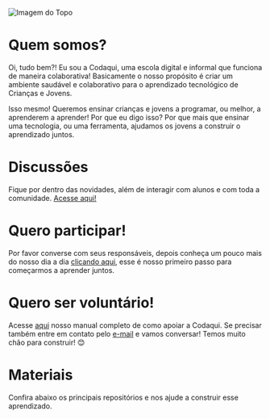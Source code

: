 ![Imagem do Topo](https://github.com/codaqui/institucional/blob/main/images/header.png)

# Quem somos?

Oi, tudo bem?! Eu sou a Codaqui, uma escola digital e informal que funciona de maneira colaborativa! Basicamente o nosso propósito é criar um ambiente saudável e colaborativo para o aprendizado tecnológico de Crianças e Jovens. 

Isso mesmo! Queremos ensinar crianças e jovens a programar, ou melhor, a aprenderem a aprender! Por que eu digo isso? Por que mais que ensinar uma tecnologia, ou uma ferramenta, ajudamos os jovens a construir o aprendizado juntos.

# Discussões

Fique por dentro das novidades, além de interagir com alunos e com toda a comunidade. [Acesse aqui!](https://github.com/orgs/codaqui/discussions/43)

# Quero participar!

Por favor converse com seus responsáveis, depois conheça um pouco mais do nosso dia a dia [clicando aqui](https://www.codaqui.dev/quero/estudar/), esse é nosso primeiro passo para começarmos a aprender juntos.

# Quero ser voluntário!

Acesse [aqui](https://www.codaqui.dev/quero/apoiar/) nosso manual completo de como apoiar a Codaqui. Se precisar também entre em contato pelo [e-mail](mailto:contato@codaqui.dev) e vamos conversar! Temos muito chão para construir! 😊

# Materiais

Confira abaixo os principais repositórios e nos ajude a construir esse aprendizado.
